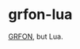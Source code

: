 # grfon-lua

[GRFON](https://luminaryapps.com/blog/announcing-grfon-a-kinder-gentler-serialization-format/), but Lua.
